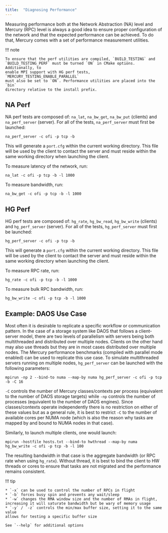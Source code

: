 ```yaml
---
title:  "Diagnosing Performance"
---
```


Measuring performance both at the Network Abstraction (NA) level and Mercury
(RPC) level is always a good idea to ensure proper configuration of the network
and that the expected performance can be achieved. To do that, Mercury comes
with a set of performance measurement utilities.

!!! note

    To ensure that the perf utilities are compiled, `BUILD_TESTING` and
    `BUILD_TESTING_PERF` must be turned `ON` in CMake options. Additionally, to
    enable MPI support with HG perf tests, `MERCURY_TESTING_ENABLE_PARALLEL`
    must also be set to `ON`. Performance utilities are placed into the `bin`
    directory relative to the install prefix.

## NA Perf

NA perf tests are composed of: `na_lat`, `na_bw_get`, `na_bw_put` (clients) and
`na_perf_server` (server). For all of the tests, `na_perf_server` must first
be launched:

```
na_perf_server -c ofi -p tcp -b
```

This will generate a `port.cfg` within the current working directory. This file
will be used by the client to contact the server and must reside within the same
working directory when launching the client.

To measure latency of the network, run:

```
na_lat -c ofi -p tcp -b -l 1000
```

To measure bandwidth, run:

```
na_bw_get -c ofi -p tcp -b -l 1000
```

## HG Perf

HG perf tests are composed of: `hg_rate`, `hg_bw_read`, `hg_bw_write` (clients)
and `hg_perf_server` (server). For all of the tests, `hg_perf_server` must first
be launched:

```
hg_perf_server -c ofi -p tcp -b
```

This will generate a `port.cfg` within the current working directory. This file
will be used by the client to contact the server and must reside within the same
working directory when launching the client.

To measure RPC rate, run:

```
hg_rate -c ofi -p tcp -b -l 1000
```

To measure bulk RPC bandwidth, run:

```
hg_bw_write -c ofi -p tcp -b -l 1000
``` 

## Example: DAOS Use Case

Most often it is desirable to replicate a specific workflow or communication
pattern. In the case of a storage system like DAOS that follows a
client-server model, there are two levels of parallelism with servers being both
multithreaded and distributed over multiple nodes. Clients on the other hand
may also use threads but they are in most cases distributed over multiple nodes.
The Mercury performance benchmarks (compiled with parallel mode enabled)
can be used to replicate this use case.
To simulate multithreaded servers running on multiple nodes, `hg_perf_server`
can be launched with the following parameters:

```
mpirun -np 2 --bind-to numa --map-by numa hg_perf_server -c ofi -p tcp -b -C 16
```

`-C` controls the number of Mercury classes/contexts per process (equivalent to
the number of DAOS storage targets) while `-np` controls the number of
processes (equivalent to the number of DAOS engines). Since classes/contexts
operate independently there is no restriction
on either of these values but as a general rule, it is best to restrict `-C` to
the number of available cores per NUMA node (which is also the reason why tasks
are mapped by and bound to NUMA nodes in that case).

Similarly, to launch multiple clients, one would launch:

```
mpirun -hostfile hosts.txt --bind-to hwthread --map-by numa hg_bw_write -c ofi -p tcp -b -l 100
```

The resulting bandwidth in that case is the aggregate bandwidth
(or RPC rate when using `hg_rate`). Without thread,
it is best to bind the client to HW threads or cores to ensure that tasks are
not migrated and the performance remains consistent.

!!! tip

    * `-x` can be used to control the number of RPCs in flight
    * `-b` forces busy spin and prevents any wait/sleep
    * `-w` changes the RMA window size and the number of RMAs in flight,
    increasing it will saturate bandwidth but be wary of memory usage
    * `-y` / `-z` controls the min/max buffer size, setting it to the same value
    allows for testing a specific buffer size

    See `--help` for additional options